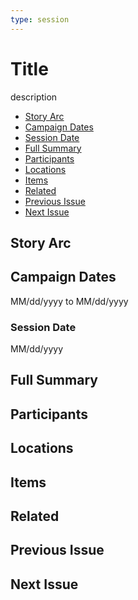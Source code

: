 ```yaml
---
type: session
---
```

# Title

description

- [Story Arc](#Story%20Arc)
- [Campaign Dates](#Campaign%20Dates)
- [Session Date](#Session%20Date)
- [Full Summary](#Full%20Summary)
- [Participants](#Participants)
- [Locations](#Locations)
- [Items](#Items)
- [Related](#Related)
- [Previous Issue](#Previous%20Issue)
- [Next Issue](#Next%20Issue)

## Story Arc


## Campaign Dates
MM/dd/yyyy to MM/dd/yyyy

### Session Date
MM/dd/yyyy

## Full Summary


## Participants


## Locations


## Items


## Related


## Previous Issue


## Next Issue